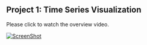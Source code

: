 ## Project 1: Time Series Visualization ##


Please click to watch the overview video.

[![ScreenShot](http://www.cs.uic.edu/~tdang/TimeArcs/EuroVis2016/VideoTeaser.png)](http://roshanrshetty.github.io/Project1.avi)
